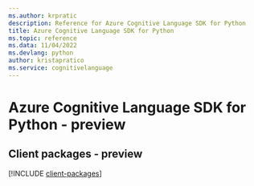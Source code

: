 ```yaml
---
ms.author: krpratic
description: Reference for Azure Cognitive Language SDK for Python
title: Azure Cognitive Language SDK for Python
ms.topic: reference
ms.data: 11/04/2022
ms.devlang: python
author: kristapratico
ms.service: cognitivelanguage
---
```

# Azure Cognitive Language SDK for Python - preview

## Client packages - preview
[!INCLUDE [client-packages](cognitive-language-client-index.md)]